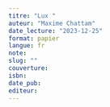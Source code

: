 ```yaml
---
titre: "Lux "
auteur: "Maxime Chattam"
date_lecture: "2023-12-25"
format: papier
langue: fr
note:
slug: ""
couverture: 
isbn: 
date_pub: 
editeur: 
---
```

